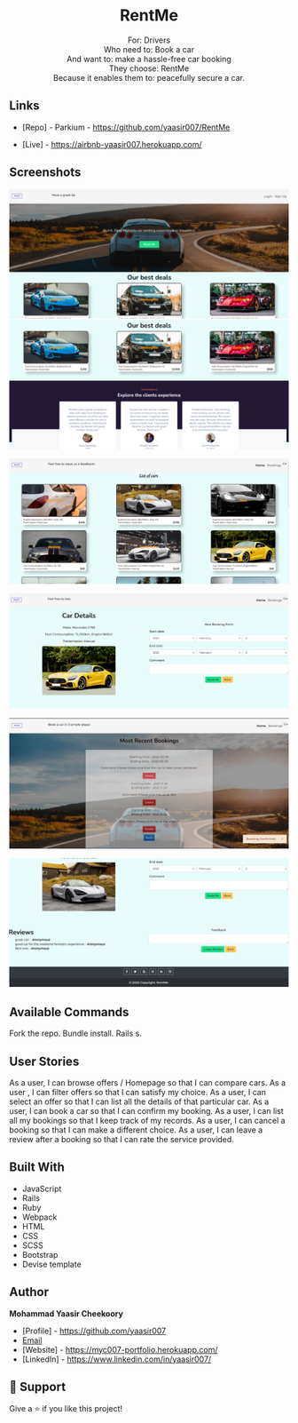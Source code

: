 <h1 align="center">RentMe</h1>

<p align="center">
For:  Drivers <br>
Who need to: Book a car  <br>
And want to: make a hassle-free car booking<br>
They choose: RentMe<br>
Because it enables them to: peacefully secure a car.
</p>

## Links

- [Repo] - Parkium - https://github.com/yaasir007/RentMe

- [Live] - https://airbnb-yaasir007.herokuapp.com/

## Screenshots

![Home Page](/screenshots/homepage1.png "Home Page")
![Home Page](/screenshots/homepage2.png "Home Page")

![User-Side](/screenshots/user/user-homepage.png "User-Side")

![User-Side](/screenshots/user/user-carbooking.png "User-Side")

![User-Side](/screenshots/user/user-bookingconfirmed.png "User-Side")

![User-Side](/screenshots/user/user-carreviews.png "User-Side")

## Available Commands
Fork the repo.
Bundle install.
Rails s.

## User Stories
As a user, I can browse offers / Homepage so that I can compare cars.
As a user , I can filter offers so that I can satisfy my choice.
As a user, I can select an offer so that I can list all the details of that particular car.
As a user, I can book a car so that I can confirm my booking.
As a user, I can list all my bookings so that I keep track of my records.
As a user, I can cancel a booking so that I can make a different choice.
As a user, I can leave a review after a booking so that I can rate the service provided.


## Built With
- JavaScript
- Rails
- Ruby
- Webpack
- HTML
- CSS
- SCSS
- Bootstrap
- Devise template

## Author
**Mohammad Yaasir Cheekoory**

- [Profile] - https://github.com/yaasir007
- [Email](mailto:yaasir1997@gmail.com?subject=Hi "Hi!")
- [Website] - https://myc007-portfolio.herokuapp.com/
- [LinkedIn] - https://www.linkedin.com/in/yaasir007/


## 🤝 Support
Give a ⭐️ if you like this project!
